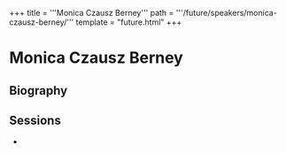 +++
title = '''Monica Czausz Berney'''
path = '''/future/speakers/monica-czausz-berney/'''
template = "future.html"
+++

<h1>Monica Czausz Berney</h1>
<h2>Biography</h2>
<p></p>
<h2>Sessions</h2>
<ul><li><bound method Session.link of Session(data=SessionData(session_description='', session_end_date_time=datetime.datetime(2024, 7, 4, 12, 15), session_name='Monica Czausz Berney', session_start_date_time=datetime.datetime(2024, 7, 4, 11, 30), session_stub='9B9FC2C7-D231-4034-B912-939343905A06', speaker_category=['Organist'], speakers=['6BAB0C04-FF6A-47F7-ABD3-292AE6E7D778'], timezone_name='Pacific Time', updated_date=datetime.date(2023, 9, 4)), updated=False, deleted=False)></li>


